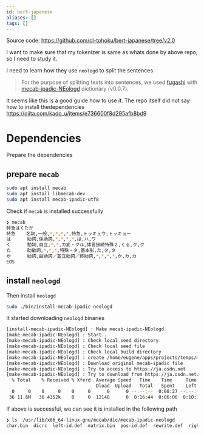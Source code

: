 ```yaml
---
id: bert-japanese
aliases: []
tags: []
---
```



Source code: https://github.com/cl-tohoku/bert-japanese/tree/v2.0

I want to make sure that my tokenizer is same as whats done by above repo, so I need to study it.


I need to learn how they use `neologd` to split the sentences

> For the purpose of splitting texts into sentences, we used [fugashi](https://github.com/polm/fugashi) with [mecab-ipadic-NEologd](https://github.com/neologd/mecab-ipadic-neologd) dictionary (v0.0.7).

It seems like this is a good guide how to use it. The repo itself did not say how to install thedependencies
https://qiita.com/kado_u/items/e736600f8d295afb8bd9

# Dependencies
Prepare the dependencies

## prepare `mecab`


```bash
sudo apt install mecab
sudo apt install libmecab-dev
sudo apt install mecab-ipadic-utf8
```

Check if `mecab` is installed successfully

```bash
❯ mecab
特急はくたか
特急    名詞,一般,*,*,*,*,特急,トッキュウ,トッキュー
は      助詞,係助詞,*,*,*,*,は,ハ,ワ
く      動詞,自立,*,*,カ変・クル,体言接続特殊２,くる,ク,ク
た      助動詞,*,*,*,特殊・タ,基本形,た,タ,タ
か      助詞,副助詞／並立助詞／終助詞,*,*,*,*,か,カ,カ
EOS
```
## install `neologd`

Then install `neologd`

```bash
sudo ./bin/install-mecab-ipadic-neologd
```
It started downloading `neologd` binaries

```bash
[install-mecab-ipadic-NEologd] : Make mecab-ipadic-NEologd
[make-mecab-ipadic-NEologd] : Start..
[make-mecab-ipadic-NEologd] : Check local seed directory
[make-mecab-ipadic-NEologd] : Check local seed file
[make-mecab-ipadic-NEologd] : Check local build directory
[make-mecab-ipadic-NEologd] : create /home/eugene/apps/projects/temps/mecab-ipadic-neologd/libexec/../build
[make-mecab-ipadic-NEologd] : Download original mecab-ipadic file
[make-mecab-ipadic-NEologd] : Try to access to https://ja.osdn.net
[make-mecab-ipadic-NEologd] : Try to download from https://ja.osdn.net/frs/g_redir.php?m=kent&f=mecab%2Fmecab-ipadic%2F2.7.0-20070801%2Fmecab-ipadic-2.7.0-20070801.tar.gz
  % Total    % Received % Xferd  Average Speed   Time    Time     Time  Current
                                 Dload  Upload   Total   Spent    Left  Speed
  0     0    0     0    0     0      0      0 --:--:--  0:00:27 --:--:--     0
 36 11.6M   36 4352k    0     0  12148      0  0:16:44  0:06:06  0:10:38  9479
```

If above is successful, we can see it is installed in the following path

```bash
❯ ls  /usr/lib/x86_64-linux-gnu/mecab/dic/mecab-ipadic-neologd
char.bin  dicrc  left-id.def  matrix.bin  pos-id.def  rewrite.def  right-id.def  sys.dic  unk.dic
```

